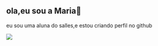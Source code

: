 ## ola,eu sou a Maria💙

eu sou uma aluna do salles,e estou criando perfil no github

![](https://media1.tenor.com/m/yOx19mYYnYMAAAAC/mano-brown-pedro-paulo.gif)
